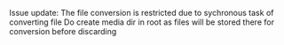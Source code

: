 Issue update:
 The file conversion is restricted due to sychronous task of converting file
 Do create media dir in root as files will be stored there for conversion before discarding
